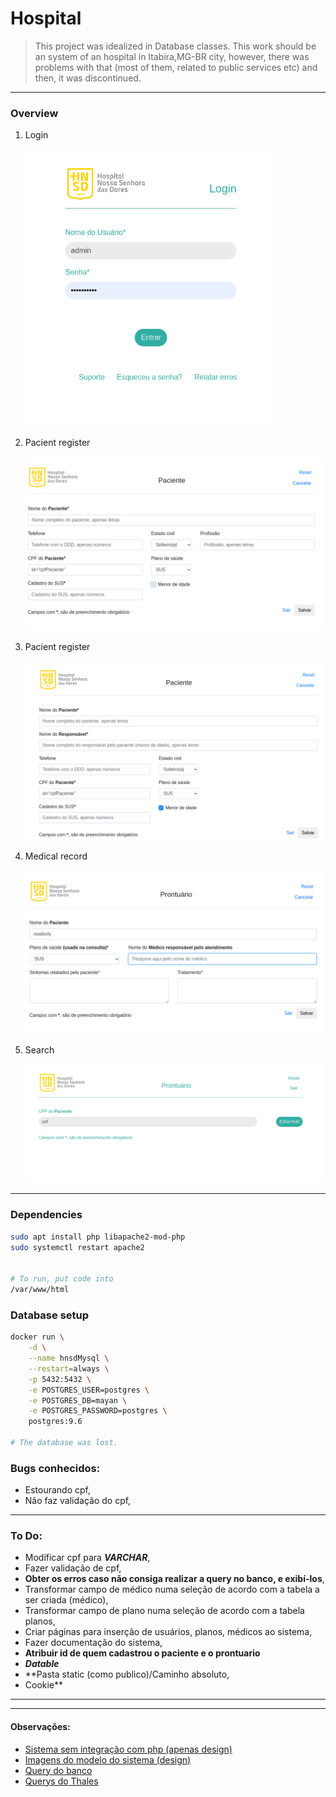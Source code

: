 # Hospital

> This project was idealized in Database classes. This work should be an system of an hospital in Itabira,MG-BR city, however, there was problems with that (most of them, related to public services etc) and then, it was discontinued.

-----

### Overview

1. Login
   
   <img title="" src="screenshots/login.png" alt="login" width="396" data-align="center">

2. Pacient register
   
   <img src="screenshots/cadastro_paciente.png" title="" alt="cadastro_paciente" data-align="center">

3. Pacient register 
   
   <img src="screenshots/cadastro_paciente_menor.png" title="" alt="cadastro_paciente_menor" data-align="center">

4. Medical record
   
   <img src="screenshots/cadastro_prontuario.png" title="" alt="cadastro_prontuario" data-align="center">

5. Search
   
   <img src="screenshots/search_p.png" title="" alt="search_p" data-align="center">

---

### Dependencies

```bash
sudo apt install php libapache2-mod-php
sudo systemctl restart apache2


# To run, put code into
/var/www/html
```

### Database setup

```bash
docker run \
    -d \
    --name hnsdMysql \
    --restart=always \
    -p 5432:5432 \
    -e POSTGRES_USER=postgres \
    -e POSTGRES_DB=mayan \
    -e POSTGRES_PASSWORD=postgres \
    postgres:9.6

# The database was lost.
```

### Bugs conhecidos:

* Estourando cpf,
* Não faz validação do cpf,

-----

### To Do:

* Modificar cpf para  ***VARCHAR***,
* Fazer validação de cpf,
* **Obter os erros caso não consiga realizar a query no banco, e exibí-los**,
* Transformar campo de médico numa seleção de acordo com a tabela a ser criada (médico),
* Transformar campo de plano numa seleção de acordo com a tabela planos,
* Criar páginas para inserção de usuários, planos, médicos ao sistema,
* Fazer documentação do sistema,
* **Atribuir id de quem cadastrou o paciente e o prontuario**
* ***Datable***
* **Pasta static (como publico)/Caminho absoluto,
* Cookie**

-----

-----

#### Observações:

* [Sistema sem integração com php (apenas design)](https://github.com/ppcamp/Hospital/tree/master/html/modelo/hospital)
* [Imagens do modelo do sistema (design)](https://github.com/ppcamp/Hospital/tree/master/html/modelo)
* [Query do banco](https://github.com/ppcamp/Hospital/blob/master/html/modelo/db.sql)
* [Querys do Thales](https://github.com/ppcamp/Hospital/tree/master/html/modelo/SQL_CREATE_INSERT_PJHospital)
